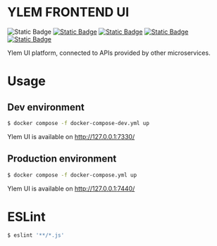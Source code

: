 # YLEM FRONTEND UI

![Static Badge](https://img.shields.io/badge/React-18.3.1-black)
<a href="https://github.com/ylem-co/ylem?tab=Apache-2.0-1-ov-file">![Static Badge](https://img.shields.io/badge/license-Apache%202.0-black)</a>
<a href="https://ylem.co" target="_blank">![Static Badge](https://img.shields.io/badge/website-ylem.co-black)</a>
<a href="https://docs.ylem.co" target="_blank">![Static Badge](https://img.shields.io/badge/documentation-docs.ylem.co-black)</a>
<a href="https://join.slack.com/t/ylem-co/shared_invite/zt-2nawzl6h0-qqJ0j7Vx_AEHfnB45xJg2Q" target="_blank">![Static Badge](https://img.shields.io/badge/community-join%20Slack-black)</a>

Ylem UI platform, connected to APIs provided by other microservices.

# Usage

## Dev environment

``` bash
$ docker compose -f docker-compose-dev.yml up
```

Ylem UI is available on http://127.0.0.1:7330/

## Production environment

``` bash
$ docker compose -f docker-compose.yml up
```

Ylem UI is available on http://127.0.0.1:7440/

# ESLint

``` bash
$ eslint '**/*.js'
```
